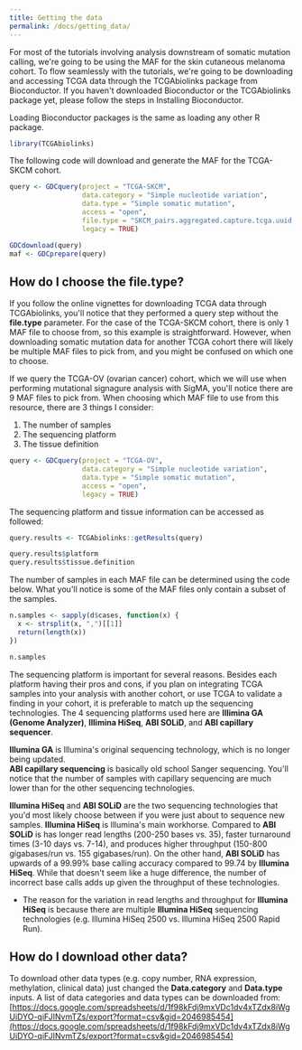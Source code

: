 ```yaml
---
title: Getting the data
permalink: /docs/getting_data/
---
```

For most of the tutorials involving analysis downstream of somatic mutation calling, we're going to be using the MAF for the skin cutaneous melanoma cohort. To flow seamlessly with the tutorials, we're going to be downloading and accessing TCGA data through the TCGAbiolinks package from Bioconductor. If you haven't downloaded Bioconductor or the TCGAbiolinks package yet, please follow the steps in Installing Bioconductor.

Loading Bioconductor packages is the same as loading any other R package.
```R
library(TCGAbiolinks)
```

The following code will download and generate the MAF for the TCGA-SKCM cohort.
```R
query <- GDCquery(project = "TCGA-SKCM", 
                  data.category = "Simple nucleotide variation", 
                  data.type = "Simple somatic mutation",
                  access = "open",
                  file.type = "SKCM_pairs.aggregated.capture.tcga.uuid.automated.somatic.maf",
                  legacy = TRUE)

GDCdownload(query)
maf <- GDCprepare(query)
```

## How do I choose the file.type?
If you follow the online vignettes for downloading TCGA data through TCGAbiolinks, you'll notice that they performed a query step without the **file.type** parameter. For the case of the TCGA-SKCM cohort, there is only 1 MAF file to choose from, so this example is straightforward. However, when downloading somatic mutation data for another TCGA cohort there will likely be multiple MAF files to pick from, and you might be confused on which one to choose.

If we query the TCGA-OV (ovarian cancer) cohort, which we will use when performing mutational signagure analysis with SigMA, you'll notice there are 9 MAF files to pick from. When choosing which MAF file to use from this resource, there are 3 things I consider:
1. The number of samples
2. The sequencing platform
3. The tissue definition

```R
query <- GDCquery(project = "TCGA-OV", 
                  data.category = "Simple nucleotide variation", 
                  data.type = "Simple somatic mutation",
                  access = "open",
                  legacy = TRUE)
```

The sequencing platform and tissue information can be accessed as followed:
```R
query.results <- TCGAbiolinks::getResults(query)

query.results$platform
query.results$tissue.definition
```

The number of samples in each MAF file can be determined using the code below. What you'll notice is some of the MAF files only contain a subset of the samples.
```R
n.samples <- sapply(d$cases, function(x) {
  x <- strsplit(x, ",")[[1]]
  return(length(x))
})

n.samples
```

The sequencing platform is important for several reasons. Besides each platform having their pros and cons, if you plan on integrating TCGA samples into your analysis with another cohort, or use TCGA to validate a finding in your cohort, it is preferable to match up the sequencing technologies. The 4 sequencing platforms used here are **Illimina GA (Genome Analyzer)**, **Illimina HiSeq**, **ABI SOLiD**, and **ABI capillary sequencer**.

**Illumina GA** is Illumina's original sequencing technology, which is no longer being updated.  
**ABI capillary sequencing** is basically old school Sanger sequencing. You'll notice that the number of samples with capillary sequencing are much lower than for the other sequencing technologies.  

**Illumina HiSeq** and **ABI SOLiD** are the two sequencing technologies that you'd most likely choose between if you were just about to sequence new samples. **Illumina HiSeq** is Illumina's main workhorse. Compared to **ABI SOLiD** is has longer read lengths (200-250 bases vs. 35), faster turnaround times (3-10 days vs. 7-14), and produces higher throughput (150-800 gigabases/run vs. 155 gigabases/run). On the other hand, **ABI SOLiD** has upwards of a 99.99% base calling accuracy compared to 99.74 by **Illumina HiSeq**. While that doesn't seem like a huge difference, the number of incorrect base calls adds up given the throughput of these technologies.

* The reason for the variation in read lengths and throughput for **Illumina HiSeq** is because there are multiple **Illumina HiSeq** sequencing technologies (e.g. Illumina HiSeq 2500 vs. Illumina HiSeq 2500 Rapid Run).


## How do I download other data?
To download other data types (e.g. copy number, RNA expression, methylation, clinical data) just changed the **Data.category** and **Data.type** inputs. A list of data categories and data types can be downloaded from: [https://docs.google.com/spreadsheets/d/1f98kFdj9mxVDc1dv4xTZdx8iWgUiDYO-qiFJINvmTZs/export?format=csv&gid=2046985454](https://docs.google.com/spreadsheets/d/1f98kFdj9mxVDc1dv4xTZdx8iWgUiDYO-qiFJINvmTZs/export?format=csv&gid=2046985454)